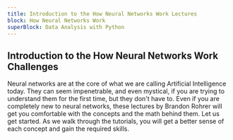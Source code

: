 ```yaml
---
title: Introduction to the How Neural Networks Work Lectures
block: How Neural Networks Work
superBlock: Data Analysis with Python
---
```

## Introduction to the How Neural Networks Work Challenges

Neural networks are at the core of what we are calling Artificial Intelligence today. They can seem impenetrable, and even mystical, if you are trying to understand them for the first time, but they don't have to.
Even if you are completely new to neural networks, these lectures by Brandon Rohrer will get you comfortable with the concepts and the math behind them.
Let us get started. As we walk through the tutorials, you will get a better sense of each concept and gain the required skills.
